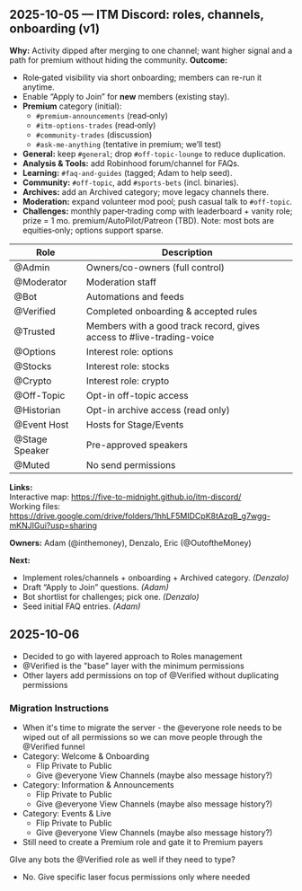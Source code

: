 ## 2025-10-05 — ITM Discord: roles, channels, onboarding (v1)
**Why:** Activity dipped after merging to one channel; want higher signal and a path for premium without hiding the community.
**Outcome:**
- Role‑gated visibility via short onboarding; members can re-run it anytime.
- Enable “Apply to Join” for **new** members (existing stay).
- **Premium** category (initial):
  - `#premium-announcements` (read‑only)
  - `#itm-options-trades` (read‑only)
  - `#community-trades` (discussion)
  - `#ask-me-anything` (tentative in premium; we’ll test)
- **General:** keep `#general`; drop `#off-topic-lounge` to reduce duplication.
- **Analysis & Tools:** add Robinhood forum/channel for FAQs.
- **Learning:** `#faq-and-guides` (tagged; Adam to help seed).
- **Community:** `#off-topic`, add `#sports-bets` (incl. binaries).
- **Archives:** add an Archived category; move legacy channels there.
- **Moderation:** expand volunteer mod pool; push casual talk to `#off-topic`.
- **Challenges:** monthly paper‑trading comp with leaderboard + vanity role; prize = 1 mo. premium/AutoPilot/Patreon (TBD). Note: most bots are equities‑only; options support sparse.

|Role|Description|
|---|---|
|@Admin|Owners/co-owners (full control)|
|@Moderator|Moderation staff|
|@Bot|Automations and feeds|
|@Verified|Completed onboarding & accepted rules|
|@Trusted|Members with a good track record, gives access to #live-trading-voice|
|@Options|Interest role: options|
|@Stocks|Interest role: stocks|
|@Crypto|Interest role: crypto|
|@Off-Topic|Opt-in off-topic access|
|@Historian|Opt-in archive access (read only)|
|@Event Host|Hosts for Stage/Events|
|@Stage Speaker|Pre-approved speakers|
|@Muted|No send permissions|

**Links:**  
Interactive map: https://five-to-midnight.github.io/itm-discord/  
Working files: https://drive.google.com/drive/folders/1hhLF5MIDCpK8tAzqB_g7wgg-mKNJIGui?usp=sharing

**Owners:** Adam (@inthemoney), Denzalo, Eric (@OutoftheMoney)

**Next:**  
- Implement roles/channels + onboarding + Archived category. *(Denzalo)*  
- Draft “Apply to Join” questions. *(Adam)*  
- Bot shortlist for challenges; pick one. *(Denzalo)*  
- Seed initial FAQ entries. *(Adam)*

## 2025-10-06
* Decided to go with layered approach to Roles management
* @Verified is the "base" layer with the minimum permissions
* Other layers add permissions on top of @Verified without duplicating permissions

### Migration Instructions
* When it's time to migrate the server - the @everyone role needs to be wiped out of all permissions so we can move people through the @Verified funnel
* Category: Welcome & Onboarding
  * Flip Private to Public
  * Give @everyone View Channels (maybe also message history?)
* Category: Information & Announcements
  * Flip Private to Public
  * Give @everyone View Channels (maybe also message history?)
* Category: Events & Live
  * Flip Private to Public
  * Give @everyone View Channels (maybe also message history?)
* Still need to create a Premium role and gate it to Premium payers


GIve any bots the @Verified role as well if they need to type?
* No. Give specific laser focus permissions only where needed
